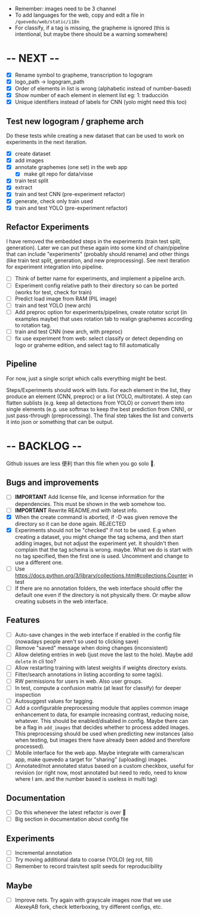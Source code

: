- Remember: images need to be 3 channel
- To add languages for the web, copy and edit a file in `/quevedo/web/static/i18n`
- For classify, if a tag is missing, the grapheme is ignored (this is
    intentional, but maybe there should be a warning somewhere)

# -- NEXT --

- [X] Rename symbol to grapheme, transcription to logogram
- [X] logo_path -> logogram_path
- [X] Order of elements in list is wrong (alphabetic instead of number-based)
- [X] Show number of each element in element list eg: 1: traducción
- [X] Unique identifiers instead of labels for CNN (yolo might need this too)

## Test new logogram / grapheme arch

Do these tests while creating a new dataset that can be used to work on
experiments in the next iteration.

- [X] create dataset
- [X] add images
- [X] annotate graphemes (one set) in the web app
    - [X] make git repo for data/visse
- [X] train test split
- [X] extract
- [X] train and test CNN (pre-experiment refactor)
- [X] generate, check only train used
- [X] train and test YOLO (pre-experiment refactor)
 
## Refactor Experiments

I have removed the embedded steps in the experiments (train test split,
generation). Later we can put these again into some kind of chain/pipeline that
can include "experiments" (probably should rename) and other things (like
train test split, generation, and new preprocessing). See next iteration for
experiment integration into pipeline.

- [ ] Think of better name for experiments, and implement a pipeline arch.
- [ ] Experiment config relative path to their directory so can be ported (works
    for test, check for train)
- [ ] Predict load image from RAM (PIL image)
- [ ] train and test YOLO (new arch) 
- [ ] Add preproc option for experiments/pipelines, create rotator script (in
    examples maybe) that uses rotation tab to realign graphemes according to
    rotation tag.
- [ ] train and test CNN (new arch, with preproc)
- [ ] fix use experiment from web: select classify or detect depending on logo
    or graheme edition, and select tag to fill automatically

## Pipeline

For now, just a single script which calls everything might be best.

Steps/Experiments should work with lists. For each element in the list, they
produce an element (CNN, preproc) or a list (YOLO, multirotate). A step can
flatten sublists (e.g. keep all detections from YOLO) or convert them into
single elements (e.g. use softmax to keep the best prediction from CNN), or just
pass-through (preprocessing). The final step takes the list and converts it into
json or something that can be output.

# -- BACKLOG --

Github issues are less 便利 than this file when you go solo 🤷.

## Bugs and improvements

- [ ] **IMPORTANT** Add license file, and license information for the dependencies.
    This must be shown in the web somehow too.
- [ ] **IMPORTANT** Rewrite README.md with latest info.
- [X] When the create command is aborted, if -D was given remove the directory
    so it can be done again. REJECTED
- [X] Experiments should not be "checked" if not to be used. E.g when creating a
    dataset, you might change the tag schema, and then start adding images, but
    not adjust the experiment yet. It shouldn't then complain that the tag
    schema is wrong. maybe. What we do is start with no tag specified, then the
    first one is used. Uncomment and change to use a different one.
- [ ] Use https://docs.python.org/3/library/collections.html#collections.Counter
    in test
- [ ] If there are no annotation folders, the web interface should offer the
    default one even if the directory is not physically there. Or maybe allow
    creating subsets in the web interface.

## Features

- [ ] Auto-save changes in the web interface if enabled in the config file
    (nowadays people aren't so used to clicking save)
- [ ] Remove "saved" message when doing changes (inconsistent)
- [ ] Allow deleting entries in web (just move the last to the hole). Maybe
    add `delete` in cli too?
- [ ] Allow restarting training with latest weights if weights directory exists.
- [ ] Filter/search annotations in listing according to some tag(s).
- [ ] RW permissions for users in web. Also user groups.
- [ ] In test, compute a confusion matrix (at least for classify) for deeper
    inspection
- [ ] Autosuggest values for tagging.
- [ ] Add a configurable preprocessing module that applies common image
    enhancement to data, for example increasing contrast, reducing noise,
    whatever. This should be enabled/disabled in config. Maybe there can be a flag in
    `add_images` that decides whether to process added images. This preprocessing
    should be used when predicting new instances (also when testing, but images
    there have already been added and therefore processed). 
- [ ] Mobile interface for the web app. Maybe integrate with camera/scan app,
    make quevedo a target for "sharing" (uploading) images.
- [ ] Annotated/not annotated status based on a custom checkbox, useful for
    revision (or right now, most annotated but need to redo, need to know where
    I am. and the number based is useless in multi tag)

## Documentation

- [ ] Do this whenever the latest refactor is over 🤷
- [ ] Big section in documentation about config file

## Experiments

- [ ] Incremental annotation
- [ ] Try moving additional data to coarse (YOLO) (eg rot, fill)
- [ ] Remember to record train/test split seeds for reproducibility

## Maybe

- [ ] Improve nets. Try again with grayscale images now that we use AlexeyAB
    fork, check letterboxing, try different configs, etc.

